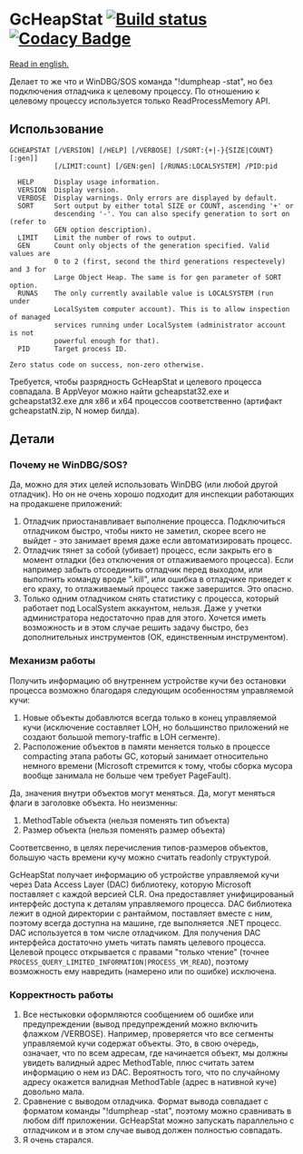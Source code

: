 # GcHeapStat [![Build status](https://ci.appveyor.com/api/projects/status/3pcm9r3rai06g891?svg=true)](https://ci.appveyor.com/project/alpinskiy/gcheapstat/build/artifacts) [![Codacy Badge](https://api.codacy.com/project/badge/Grade/3b99c9352dc7495383808c7824c0b420)](https://www.codacy.com/manual/malpinskiy/gcheapstat?utm_source=github.com&amp;utm_medium=referral&amp;utm_content=alpinskiy/gcheapstat&amp;utm_campaign=Badge_Grade)

[Read in english.](README_en.md)

Делает то же что и WinDBG/SOS команда "!dumpheap -stat", но без подключения отладчика к целевому процессу. По отношению к целевому процессу используется только ReadProcessMemory API.
## Использование
```
GCHEAPSTAT [/VERSION] [/HELP] [/VERBOSE] [/SORT:{+|-}{SIZE|COUNT}[:gen]]
           [/LIMIT:count] [/GEN:gen] [/RUNAS:LOCALSYSTEM] /PID:pid

  HELP     Display usage information.
  VERSION  Display version.
  VERBOSE  Display warnings. Only errors are displayed by default.
  SORT     Sort output by either total SIZE or COUNT, ascending '+' or
           descending '-'. You can also specify generation to sort on (refer to
           GEN option description).
  LIMIT    Limit the number of rows to output.
  GEN      Count only objects of the generation specified. Valid values are
           0 to 2 (first, second the third generations respectevely) and 3 for
           Large Object Heap. The same is for gen parameter of SORT option.
  RUNAS    The only currently available value is LOCALSYSTEM (run under
           LocalSystem computer account). This is to allow inspection of managed
           services running under LocalSystem (administrator account is not
           powerful enough for that).
  PID      Target process ID.

Zero status code on success, non-zero otherwise.
```
Требуется, чтобы разрядность GcHeapStat и целевого процесса совпадала. В AppVeyor можно найти gcheapstat32.exe и gcheapstat32.exe для x86 и x64 процессов соответственно (артифакт gcheapstatN.zip, N номер билда).
## Детали
### Почему не WinDBG/SOS?
Да, можно для этих целей использовать WinDBG (или любой другой отладчик). Но он не очень хорошо подходит для инспекции работающих на продакшене приложений:
1. Отладчик приостанавливает выполнение процесса. Подключиться отладчиком быстро, чтобы никто не заметил, скорее всего не выйдет - это занимает время даже если автоматизировать процесс.
1. Отладчик тянет за собой (убивает) процесс, если закрыть его в момент отладки (без отключения от отлаживаемого процесса). Если например забыть отсоединить отладчик перед выходом, или выполнить команду вроде ".kill", или ошибка в отладчике приведет к его краху, то отлаживаемый процесс также завершится. Это опасно.
1. Только одним отладчиком снять статистику с процесса, который работает под LocalSystem аккаунтом, нельзя. Даже у учетки администратора недостаточно прав для этого. Хочется иметь возможность и в этом случае решить задачу быстро, без дополнительных инструментов (ОК, единственным инструментом).
### Механизм работы
Получить информацию об внутреннем устройстве кучи без остановки процесса возможно благодаря следующим особенностям управляемой кучи:
1. Новые объекты добавлются всегда только в конец управляемой кучи (исключение составляет LOH, но большинство приложений не создают большой memory-traffic в LOH сегменте).
2. Расположение объектов в памяти меняется только в процессе compacting этапа работы GC, который занимает относительно немного времени (Microsoft стремится к тому, чтобы сборка мусора вообще занимала не больше чем требует PageFault).

Да, значения внутри объектов могут меняться. Да, могут меняться флаги в заголовке объекта. Но неизменны:
1. MethodTable объекта (нельзя поменять тип объекта)
1. Размер объекта (нельзя поменять размер объекта)

Соответсвенно, в целях перечисления типов-размеров объектов, большую часть времени кучу можно считать readonly структурой. 

GcHeapStat получает информацию об устройстве управляемой кучи через Data Access Layer (DAC) библиотеку, которую Microsoft поставляет с каждой версией CLR. Она предоставляет унифицированый интерфейс доступа к деталям управляемого процесса. DAC библиотека лежит в одной директории с рантаймом, поставляет вместе с ним, поэтому всегда доступна на машине, где выполняется .NET процесс. DAC используется в том числе отладчиком. Для получения DAC интерфейса достаточно уметь читать память целевого процесса. Целевой процесс открывается с правами "только чтение" (точнее ```PROCESS_QUERY_LIMITED_INFORMATION|PROCESS_VM_READ```), поэтому возможность ему навредить (намерено или по ошибке) исключена.
### Корректность работы
1. Все нестыковки оформляются сообщением об ошибке или предупреждении (вывод предупреждений можно включить флажком /VERBOSE). Например, проверяется что все сегменты управляемой кучи содержат объекты. Это, в свою очередь, означает, что по всем адресам, где начинается объект, мы должны увидеть валидный адрес MethodTable, плюс считать затем информацию о нем из DAC. Вероятность того, что по случайному адресу окажется валидная MethodTable (адрес в нативной куче) довольно мала.
1. Сравнение с выводом отладчика. Формат вывода совпадает с форматом команды "!dumpheap -stat", поэтому можно сравнивать в любом diff приложении. GcHeapStat можно запускать параллельно с отладчиком и в этом случае вывод должен полностью совпадать.
1. Я очень старался.
